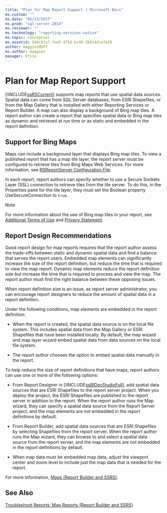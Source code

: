 ```yaml
---
title: "Plan for Map Report Support | Microsoft Docs"
ms.custom: ""
ms.date: "06/13/2017"
ms.prod: "sql-server-2014"
ms.reviewer: ""
ms.technology: "reporting-services-native"
ms.topic: conceptual
ms.assetid: 5ddc97a7-7ee5-475d-bc49-3b814dce7e19
author: maggiesMSFT
ms.author: maggies
manager: kfile
---
```

# Plan for Map Report Support
  [!INCLUDE[ssRSCurrent](../includes/ssrscurrent-md.md)] supports map reports that use spatial data sources. Spatial data can come from SQL Server databases, from ESRI Shapefiles, or from the Map Gallery that is installed with either Reporting Services or Report Builder. A map can also display a background of Bing map tiles. A report author can create a report that specifies spatial data or Bing map tiles as dynamic and retrieved at run time or as static and embedded in the report definition.  
  
## Support for Bing Maps  
 Maps can include a background layer that displays Bing map tiles. To view a published report that has a map tile layer, the report server must be configured to retrieve tiles from Bing Maps Web Services. For more information, see [RSReportServer Configuration File](report-server/rsreportserver-config-configuration-file.md).  
  
 In each report, report authors can specify whether to use a Secure Sockets Layer (SSL) connection to retrieve tiles from the tile server. To do this, in the Properties pane for the tile layer, they must set the Boolean property UseSecureConnection to `true`.  
  
> [!NOTE]  
>  For more information about the use of Bing map tiles in your report, see [Additional Terms of Use](https://go.microsoft.com/fwlink/?LinkId=151371) and [Privacy Statement](https://go.microsoft.com/fwlink/?LinkId=151372).  
  
## Report Design Recommendations  
 Good report design for map reports requires that the report author assess the trade-offs between static and dynamic spatial data and find a balance that serves the report users. Embedded map elements can significantly increase the size of the report definition, but reduce the time that is required to view the map report. Dynamic map elements reduce the report definition size but increase the time that is required to process and view the map. The report author must find the right balance between these opposing issues.  
  
 When report definition size is an issue, as report server administrator, you can encourage report designers to reduce the amount of spatial data in a report definition.  
  
 Under the following conditions, map elements are embedded in the report definition:  
  
-   When the report is created, the spatial data source is on the local file system. This includes spatial data from the Map Gallery or ESRI Shapefiles that have been installed locally. By default, the map wizard and map layer wizard embed spatial data from data sources on the local file system.  
  
-   The report author chooses the option to embed spatial data manually in the report.  
  
 To help reduce the size of report definitions that have maps, report authors can use one or more of the following options:  
  
-   From Report Designer in [!INCLUDE[ssBIDevStudioFull](../includes/ssbidevstudiofull-md.md)], add spatial data sources that are ESRI Shapefiles to the report server project. When you deploy the project, the ESRI Shapefiles are published to the report server in addition to the report. When the report author runs the Map wizard, they can specify a spatial data source from the Report Server project, and the map elements are not embedded in the report definitions by default.  
  
-   From Report Builder, add spatial data sources that are ESRI Shapefiles by selecting Shapefiles from the report server. When the report author runs the Map wizard, they can browse to and select a spatial data source from the report server, and the map elements are not embedded in the report definitions by default.  
  
-   When map data must be embedded map data, adjust the viewport center and zoom level to include just the map data that is needed for the report.  
  
 For more information, [Maps &#40;Report Builder and SSRS&#41;](report-design/maps-report-builder-and-ssrs.md).  
  
## See Also  
 [Troubleshoot Reports: Map Reports &#40;Report Builder and SSRS&#41;](report-design/troubleshoot-reports-map-reports-report-builder-and-ssrs.md)  
  
  
